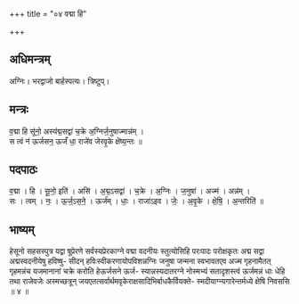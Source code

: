+++
title = "०४ वद्मा हि"

+++
## अधिमन्त्रम्
अग्निः। भरद्वाजो बार्हस्पत्यः। त्रिष्टुप्।

## मन्त्रः
व॒द्मा हि सू॑नो॒ अस्य॑द्म॒सद्वा॑ च॒क्रे अ॒ग्निर्ज॒नुषाज्मान्न॑म् ।  
स त्वं न॑ ऊर्जसन॒ ऊर्जं॑ धा॒ राजे॑व जेरवृ॒के क्षे॑ष्य॒न्तः ॥

## पदपाठः
व॒द्मा । हि । सू॒नो॒ इति॑ । असि॑ । अ॒द्म॒ऽसद्वा॑ । च॒क्रे । अ॒ग्निः । ज॒नुषा॑ । अज्म॑ । अन्न॑म् ।  
सः । त्वम् । नः॒ । ऊ॒र्ज॒ऽस॒ने॒ । ऊर्ज॑म् । धाः॒ । राजा॑ऽइव । जेः॒ । अ॒वृ॒के । क्षे॒षि॒ । अ॒न्तरिति॑ ॥

## भाष्यम्
हेसूनो सहसस्पुत्र यद्वा षूप्रेरणे सर्वस्यप्रेरकाग्ने वद्मा वदनीयः स्तुत्योसिहि परःपादः परोक्षकृतः अद्म सद्वा अद्मस्वदनीयेषु हविष्षु- सीदन् हविःस्वीकरणायोपविशन्नग्निः जनुषा जन्मना स्वभावतएव अज्म गृहनामैतत् गृहमन्नंच यजमानानां चक्रे करोति हेऊर्जसने ऊर्ज- स्यान्नस्यदातरग्ने नोस्मभ्यं सतादृशस्त्वं ऊर्जमन्नं धाः धेहि तथा राजेवजेः अस्मच्छत्रून् जयएतत्सर्वार्थमवृकेराक्षसादिभिर्बाधकैर्वियक्ते- स्मदीयाग्न्यगारेन्तर्मध्ये क्षेषि निवससि ॥ ४ ॥